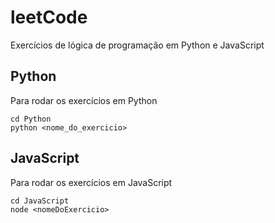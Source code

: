 # leetCode
Exercícios de lógica de programação em Python e JavaScript

## Python
Para rodar os exercícios em Python
```
cd Python
python <nome_do_exercicio>
```

## JavaScript
Para rodar os exercícios em JavaScript
```
cd JavaScript
node <nomeDoExercicio>
```